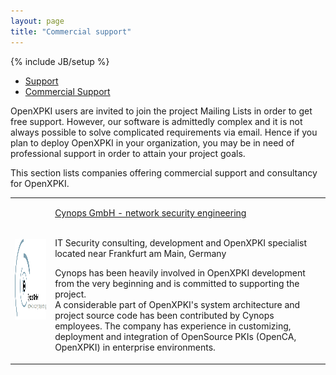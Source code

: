 ```yaml
---
layout: page
title: "Commercial support"
---
```

{% include JB/setup %}

<ul class="nav nav-tabs">
<li><a href="index.html" data-toggle="tab">Support</a></li>
<li><a href="commercial.html" data-toggle="tab">Commercial Support</a></li>
</ul>

<p>
  OpenXPKI users are invited to join the project Mailing Lists in order
  to get free support.
  However, our software is admittedly complex and it is not always 
  possible to solve complicated requirements via email.
  Hence if you plan to deploy OpenXPKI in your organization, you may
  be in need of professional support in order to attain
  your project goals.
</p>
<p>
  This section lists companies offering commercial support and 
  consultancy for OpenXPKI.
</p>

<table>
    <tr>
      <td>
	<a href="http://www.cynops.de">
	  <img src="images/Cynops-Logo-Subtitle.png" width="254" height="129" alt="Cynops GmbH Logo" />
</a>
      </td>
      <td>

<a href="http://www.cynops.de">Cynops GmbH - network security engineering
</a>
<br/>
<br/>
  <p>
    IT Security consulting, development and OpenXPKI specialist located
    near Frankfurt am Main, Germany</p>
  <p>
    Cynops has been heavily involved in OpenXPKI development from the very
    beginning and is committed to supporting the project.<br/>
    A considerable part of OpenXPKI's system architecture and project 
    source code has been contributed by Cynops employees. The company has
    experience in customizing, deployment and integration of 
    OpenSource PKIs (OpenCA, OpenXPKI) in enterprise environments.
  </p>
      </td>
    </tr>
</table>
